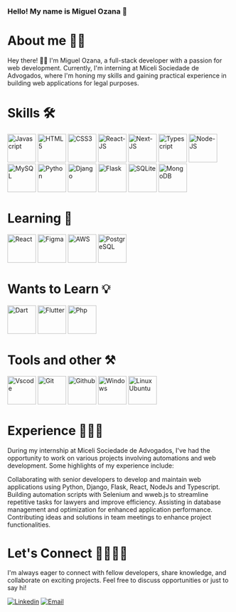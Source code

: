 ### Hello! My name is Miguel Ozana 👋



# About me 👋🏻
Hey there! 👋🏻 I'm Miguel Ozana, a full-stack developer with a passion for web development. Currently, I'm interning at Miceli Sociedade de Advogados, where I'm honing my skills and gaining practical experience in building web applications for legal purposes.


# Skills 🛠️
<div>
    <img src="https://user-images.githubusercontent.com/37812781/138798858-63cd24b5-cddb-4536-85e3-9f806e7e10fc.png" alt="Javascript" width="64px" />
    <img src="https://user-images.githubusercontent.com/37812781/138798888-f0a6c3a7-29d1-4273-b7e1-d4104c557356.png" alt="HTML5" width="64px" />
    <img src="https://user-images.githubusercontent.com/37812781/138800030-9044701e-63b8-49bf-b1b7-fe05743704f2.png" alt="CSS3" width="64px" />
    <img src="https://user-images.githubusercontent.com/37812781/138798656-6e769519-8003-4756-83d1-280ace0c8998.png" alt="React-JS" width="64px" />
    <img src="https://user-images.githubusercontent.com/37812781/138799707-345550b2-0ee0-4fa0-8a35-4f1303ec0252.png" alt="Next-JS" width="64px" />
    <img src="https://user-images.githubusercontent.com/37812781/138799535-ae4d2b00-f86e-42a2-93f6-9aae657795d4.png" alt="Typescript" width="64px" />
    <img src="https://user-images.githubusercontent.com/37812781/138799855-806e539d-927c-41dd-b68c-6837c42f572e.png" alt="Node-JS" width="64px" />
    <img src="https://user-images.githubusercontent.com/37812781/138798853-73f41e63-05b0-46c2-919b-b1e92414b46a.png" alt="MySQL" width="64px" />
    <img src="https://user-images.githubusercontent.com/25181517/183423507-c056a6f9-1ba8-4312-a350-19bcbc5a8697.png" alt="Python" width="64px" />
    <img src="https://github.com/marwin1991/profile-technology-icons/assets/62091613/9bf5650b-e534-4eae-8a26-8379d076f3b4" alt="Django" width="64px" />
    <img src="https://user-images.githubusercontent.com/25181517/183423775-2276e25d-d43d-4e58-890b-edbc88e915f7.png" alt="Flask" width="64px" />
    <img src="https://github.com/marwin1991/profile-technology-icons/assets/136815194/82df4543-236b-4e45-9604-5434e3faab17" alt="SQLite" width="64px" />
    <img src="https://user-images.githubusercontent.com/25181517/182884177-d48a8579-2cd0-447a-b9a6-ffc7cb02560e.png" alt="MongoDB" width="64px" />
</div>


# Learning 📖
<div>
    <img src="https://user-images.githubusercontent.com/25181517/183897015-94a058a6-b86e-4e42-a37f-bf92061753e5.png" alt="React" width="64px" />
    <img src="https://user-images.githubusercontent.com/25181517/189715289-df3ee512-6eca-463f-a0f4-c10d94a06b2f.png" alt="Figma" width="64px" />
    <img src="https://user-images.githubusercontent.com/25181517/183896132-54262f2e-6d98-41e3-8888-e40ab5a17326.png" alt="AWS" width="64px" />
    <img src="https://user-images.githubusercontent.com/25181517/117208740-bfb78400-adf5-11eb-97bb-09072b6bedfc.png" alt="PostgreSQL" width="64px" />
</div>

# Wants to Learn 💡
<div>
    <img src="https://user-images.githubusercontent.com/25181517/186150304-1568ffdf-4c62-4bdc-9cf1-8d8efcea7c5b.png" alt="Dart" width="64px" />
    <img src="https://user-images.githubusercontent.com/25181517/186150365-da1eccce-6201-487c-8649-45e9e99435fd.png" alt="Flutter" width="64px" />
    <img src="https://user-images.githubusercontent.com/25181517/183570228-6a040b9f-3ddf-47a2-a201-743121dac664.png" alt="Php" width="64px" />
</div>

# Tools and other ⚒️
<div>
    <img src="https://user-images.githubusercontent.com/25181517/192108891-d86b6220-e232-423a-bf5f-90903e6887c3.png" alt="Vscode" width="64px" />
    <img src="https://user-images.githubusercontent.com/25181517/192108372-f71d70ac-7ae6-4c0d-8395-51d8870c2ef0.png" alt="Git" width="64px" />
    <img src="https://user-images.githubusercontent.com/25181517/192108374-8da61ba1-99ec-41d7-80b8-fb2f7c0a4948.png" alt="Github" width="64px" />
    <img src="https://user-images.githubusercontent.com/25181517/186884150-05e9ff6d-340e-4802-9533-2c3f02363ee3.png" alt="Windows" width="64px" />
    <img src="https://user-images.githubusercontent.com/25181517/186884153-99edc188-e4aa-4c84-91b0-e2df260ebc33.png" alt="Linux Ubuntu" width="64px" />
</div>

# Experience 🧑🏻‍🔬
During my internship at Miceli Sociedade de Advogados, I've had the opportunity to work on various projects involving automations and web development. Some highlights of my experience include:

Collaborating with senior developers to develop and maintain web applications using Python, Django, Flask, React, NodeJs and Typescript.
Building automation scripts with Selenium and wweb.js to streamline repetitive tasks for lawyers and improve efficiency.
Assisting in database management and optimization for enhanced application performance.
Contributing ideas and solutions in team meetings to enhance project functionalities.


# Let's Connect 🫱🏻‍🫲🏻
I'm always eager to connect with fellow developers, share knowledge, and collaborate on exciting projects. Feel free to discuss opportunities or just to say hi!


[![Linkedin](https://img.shields.io/badge/-LinkedIn-%230077B5?style=for-the-badge&logo=linkedin&logoColor=white)](https://www.linkedin.com/in/miguel-ozana-951855231/)
[![Email](https://img.shields.io/badge/EMail-D14836?style=for-the-badge&logo=gmail&logoColor=white)](mailto:miguelozana@gmail.com)
